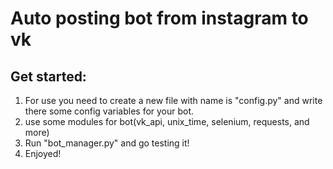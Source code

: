 # Auto posting bot from instagram to vk

## Get started:
1. For use you need to create a new file with name is "config.py" and write there some config variables for your bot.
2. use some modules for bot(vk_api, unix_time, selenium, requests, and more)
3. Run "bot_manager.py" and go testing it!
4. Enjoyed!
